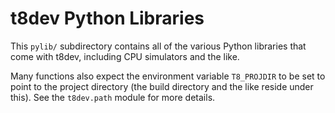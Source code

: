 t8dev Python Libraries
======================

This `pylib/` subdirectory contains all of the various Python libraries
that come with t8dev, including CPU simulators and the like.

Many functions also expect the environment variable `T8_PROJDIR` to be set
to point to the project directory (the build directory and the like reside
under this). See the `t8dev.path` module for more details.
